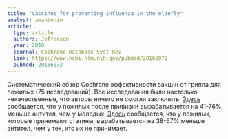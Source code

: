 ```yaml
---
title: "Vaccines for preventing influenza in the elderly"
analyst: amantonio
article:
  type: article
  authors: Jefferson
  year: 2010
  journal: Cochrane Database Syst Rev
  link: https://www.ncbi.nlm.nih.gov/pubmed/20166072
  pubmed: 20166072
---
```


Систематический обзор Cochrane эффективности вакцин от гриппа для пожилых (75 исследований).
Все исследования были настолько некачественные, что авторы ничего не смогли заключить.
[Здесь](https://www.ncbi.nlm.nih.gov/pubmed/16213065) сообщается, что у пожилых после прививки вырабатывается на 41-76% меньше антител, чем у молодых.
[Здесь](https://www.ncbi.nlm.nih.gov/pubmed/26516142) сообщается, что у пожилых, которые принимают статины, вырабатывается на 38-67% меньше антител, чем у тех, кто их не принимает.

